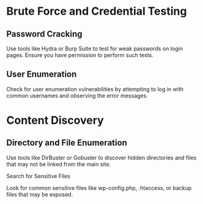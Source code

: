 # Brute Force and Credential Testing

## Password Cracking

Use tools like Hydra or Burp Suite to test for weak passwords on login pages. Ensure you have permission to perform such tests.

## User Enumeration

Check for user enumeration vulnerabilities by attempting to log in with common usernames and observing the error messages.

# Content Discovery

## Directory and File Enumeration

Use tools like DirBuster or Gobuster to discover hidden directories and files that may not be linked from the main site.

Search for Sensitive Files

Look for common sensitive files like wp-config.php, .htaccess, or backup files that may be exposed.